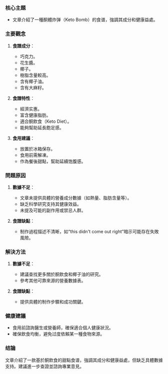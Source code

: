 ### 核心主題
- 文章介紹了一種酮體炸弹（Keto Bomb）的食谱，強調其成分和健康益處。

### 主要觀念
1. **食譜成分**：
   - 巧克力。
   - 花生醬。
   - 椰子。
   - 樹脂含量較高。
   - 含有椰子油。
   - 含有大麻籽。

2. **食譜特性**：
   - 經濟实惠。
   - 富含健康脂肪。
   - 適合酮飲食（Keto Diet）。
   - 能夠幫助延長飽足感。

3. **食用建議**：
   - 放置於冰箱保存。
   - 食用前需解凍。
   - 作為餐後甜點，幫助延續饱腹感。

### 問題原因
1. **數據不足**：
   - 文章未提供具體的營養成分數據（如熱量、脂肪含量等）。
   - 缺乏科學研究支持其健康效益。
   - 未提及可能的副作用或禁忌人群。

2. **食譜缺點**：
   - 制作過程描述不清晰，如“this didn't come out right”暗示可能存在失敗風險。

### 解決方法
1. **數據不足**：
   - 建議查找更多關於酮飲食和椰子油的研究。
   - 參考其他可靠來源的營養數據表。

2. **食譜缺點**：
   - 提供具體的制作步驟和成功關鍵。

### 健康建議
- 食用前諮詢醫生或營養師，確保適合個人健康狀況。
- 確保飲食均衡，避免过度依賴某一種食物來源。

### 结論
文章介紹了一款基於酮飲食的甜點食谱，強調其成分和健康益處，但缺乏具體數據支持。建議進一步查證並諮詢專業意見。